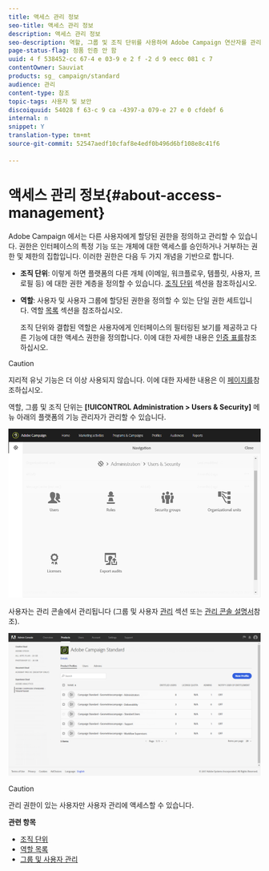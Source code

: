 ```yaml
---
title: 액세스 관리 정보
seo-title: 액세스 관리 정보
description: 액세스 관리 정보
seo-description: 역할, 그룹 및 조직 단위를 사용하여 Adobe Campaign 연산자를 관리합니다.
page-status-flag: 정품 인증 안 함
uuid: 4 f 538452-cc 67-4 e 03-9 e 2 f -2 d 9 eecc 081 c 7
contentOwner: Sauviat
products: sg_ campaign/standard
audience: 관리
content-type: 참조
topic-tags: 사용자 및 보안
discoiquuid: 54028 f 63-c 9 ca -4397-a 079-e 27 e 0 cfdebf 6
internal: n
snippet: Y
translation-type: tm+mt
source-git-commit: 52547aedf10cfaf8e4edf0b496d6bf108e8c41f6

---
```



# 액세스 관리 정보{#about-access-management}

Adobe Campaign 에서는 다른 사용자에게 할당된 권한을 정의하고 관리할 수 있습니다. 권한은 인터페이스의 특정 기능 또는 개체에 대한 액세스를 승인하거나 거부하는 권한 및 제한의 집합입니다. 이러한 권한은 다음 두 가지 개념을 기반으로 합니다.

* **조직 단위**: 이렇게 하면 플랫폼의 다른 개체 (이메일, 워크플로우, 템플릿, 사용자, 프로필 등) 에 대한 권한 계층을 정의할 수 있습니다. [조직 단위](../../administration/using/organizational-units.md) 섹션을 참조하십시오.
* **역할**: 사용자 및 사용자 그룹에 할당된 권한을 정의할 수 있는 단일 권한 세트입니다. 역할 [목록](../../administration/using/list-of-roles.md) 섹션을 참조하십시오.

   조직 단위와 결합된 역할은 사용자에게 인터페이스의 필터링된 보기를 제공하고 다른 기능에 대한 액세스 권한을 정의합니다. 이에 대한 자세한 내용은 [인증 표를](https://docs.campaign.adobe.com/doc/standard/en/Technotes/AdobeCampaign-ACSRights.pdf)참조하십시오.

>[!CAUTION]
>
>지리적 유닛 기능은 더 이상 사용되지 않습니다. 이에 대한 자세한 내용은 이 [페이지를](https://helpx.adobe.com/campaign/kb/acs-deprecated-and-removed-features.html)참조하십시오.

역할, 그룹 및 조직 단위는 **[!UICONTROL Administration > Users & Security]** 메뉴 아래의 플랫폼의 기능 관리자가 관리할 수 있습니다.

![](assets/user_management_1.png)

사용자는 관리 콘솔에서 관리됩니다 (그룹 및 사용자 [관리](../../administration/using/managing-groups-and-users.md) 섹션 또는 [관리 콘솔 설명서](https://helpx.adobe.com/enterprise/managing/user-guide.html)참조).

![](assets/user_management_6.png)

>[!CAUTION]
>
>관리 권한이 있는 사용자만 사용자 관리에 액세스할 수 있습니다.

**관련 항목**

* [조직 단위](../../administration/using/organizational-units.md)
* [역할 목록](../../administration/using/list-of-roles.md)
* [그룹 및 사용자 관리](../../administration/using/managing-groups-and-users.md)

